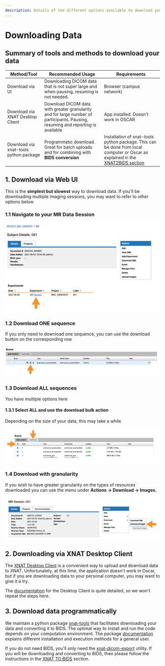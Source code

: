 ```yaml
---
description: Details of the different options available to download your data from XNAT
---
```


# Downloading Data

## Summary of tools and methods to download your data

| Method/Tool                            | Recommended Usage                                                                                                               | Requirements                                                                                                                                                                |
| -------------------------------------- | ------------------------------------------------------------------------------------------------------------------------------- | --------------------------------------------------------------------------------------------------------------------------------------------------------------------------- |
| Download via UI                        | Downloading DICOM data that is not super large and when pausing, resuming is not needed.                                        | Browser (campus network)                                                                                                                                                    |
| Download via XNAT Desktop Client       | Download DICOM data with greater granularity and for large number of participants. Pausing, resuming and reporting is available | App installed. Doesn't work in OSCAR                                                                                                                                        |
| Download via xnat-tools python package | Programmatic download. Great for batch uploads and for combining with **BIDS conversion**                                       | Installation of xnat-tools python package. This can be done from local computer or Oscar as explained in the [XNAT2BIDS section](../xnat-to-bids-intro/xnat2bids-software/) |

## 1. Download via Web UI&#x20;

This is the **simplest but slowest** way to download data. If you'll be downloading multiple imaging sessions, you may want to refer to other options below

### 1.1 Navigate to your MR Data Session

![MR session list for a given participant](<../.gitbook/assets/image (18).png>)

### 1.2 Download ONE sequence

If you only need to download one sequence, you can use the download button on the corresponding row

![Highlighting download button for a single sequence](<../.gitbook/assets/image (23).png>)

### 1.3 Download ALL sequences

You have multiple options here

#### 1.3.1 Select ALL and use the download bulk action

Depending on the size of your data, this may take a while

![Highlighting SELECT ALL and BULK DOWNLOAD BUTTONS](<../.gitbook/assets/image (12).png>)

### 1.4 Download with granularity

If you wish to have greater granularity on the types of resources downloaded you can use the menu under **Actions -> Download -> Images.**&#x20;



![Highlighting the Actions -> Download menu to access detailed downloading options](<../.gitbook/assets/image (28).png>)

## 2. Downloading via XNAT Desktop Client

The [XNAT Desktop Client](https://wiki.xnat.org/xnat-tools/xnat-desktop-client-dxm) is a convenient way to upload and download data to XNAT. Unfortunately, at this time, the application doesn't work in Oscar, but if you are downloading data to your personal computer, you may want to give it a try.

The [documentation](https://wiki.xnat.org/xnat-tools/xnat-desktop-client-dxm) for the Desktop Client is quite detailed, so we won't repeat the steps here.

## 3. Download data programmatically

We maintain a python package [xnat-tools](https://github.com/brown-bnc/xnat-tools) that facilitates downloading your data and converting it to BIDS. The optimal way to install and run the code depends on your computation environment. The package [documentation](https://brown-bnc.github.io/xnat-tools/) explains different installation and execution methods for a general user.&#x20;

If you do not need BIDS, you'll only need the [xnat-dicom-export](https://brown-bnc.github.io/xnat-tools/1.0.6/dicom_export/) utility. If you will be downloading and converting to BIDS, then please follow the instructions in the [XNAT TO BIDS](broken-reference) section.

